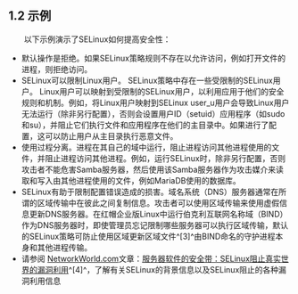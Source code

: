 ## 1.2 示例

&emsp;&emsp;以下示例演示了SELinux如何提高安全性：

* 默认操作是拒绝。如果SELinux策略规则不存在以允许访问，例如打开文件的进程，则拒绝访问。
* SELinux可以限制Linux用户。 SELinux策略中存在一些受限制的SELinux用户。 Linux用户可以映射到受限制的SELinux用户，以利用应用于他们的安全规则和机制。例如，将Linux用户映射到SELinux user_u用户会导致Linux用户无法运行（除非另行配置），否则会设置用户ID（setuid）应用程序（如sudo和su），并阻止它们执行文件和应用程序在他们的主目录中。如果进行了配置，这可以防止用户从主目录执行恶意文件。
* 使用过程分离。进程在其自己的域中运行，阻止进程访问其他进程使用的文件，并阻止进程访问其他进程。例如，运行SELinux时，除非另行配置，否则攻击者不能危害Samba服务器，然后使用该Samba服务器作为攻击媒介来读取和写入由其他进程使用的文件，例如MariaDB使用的数据库。
* SELinux有助于限制配置错误造成的损害。域名系统（DNS）服务器通常在所谓的区域传输中在彼此之间复制信息。攻击者可以使用区域传输来使用虚假信息更新DNS服务器。在红帽企业版Linux中运行伯克利互联网名称域（BIND）作为DNS服务器时，即使管理员忘记限制哪些服务器可以执行区域传输，默认的SELinux策略可防止使用区域更新区域文件^[3]^由BIND命名的守护进程本身和其他进程传输。
* 请参阅 [NetworkWorld.com](http://www.networkworld.com/)文章：[服务器软件的安全带：SELinux阻止真实世界的漏洞利用](http://www.networkworld.com/article/2283723/lan-wan/a-seatbelt-for-server-software--selinux-blocks-real-world-exploits.html)^[4]^，了解有关SELinux的背景信息以及SELinux阻止的各种漏洞利用信息